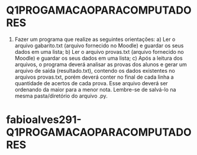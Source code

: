 # Q1PROGAMACAOPARACOMPUTADORES
1. Fazer um programa que realize as seguintes orientações:
a) Ler o arquivo gabarito.txt (arquivo fornecido no Moodle) e guardar os seus dados em uma lista;
b) Ler o arquivo provas.txt (arquivo fornecido no Moodle) e guardar os seus dados em uma lista;
c) Após a leitura dos arquivos, o programa deverá analisar as provas dos alunos e gerar um arquivo 
de saída (resultado.txt), contendo os dados existentes no arquivos provas.txt, porém deverá 
conter no final de cada linha a quantidade de acertos de cada prova. Esse arquivo deverá ser 
ordenando da maior para a menor nota. Lembre-se de salvá-lo na mesma pasta/diretório do 
arquivo .py.

# fabioalves291-Q1PROGAMACAOPARACOMPUTADORES
